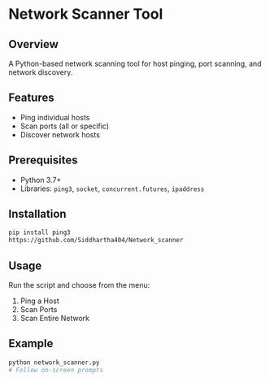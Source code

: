 # Network Scanner Tool

## Overview
A Python-based network scanning tool for host pinging, port scanning, and network discovery.

## Features
- Ping individual hosts
- Scan ports (all or specific)
- Discover network hosts

## Prerequisites
- Python 3.7+
- Libraries: `ping3`, `socket`, `concurrent.futures`, `ipaddress`

## Installation
```bash
pip install ping3
https://github.com/Siddhartha404/Network_scanner
```

## Usage
Run the script and choose from the menu:
1. Ping a Host
2. Scan Ports
3. Scan Entire Network

## Example
```bash
python network_scanner.py
# Follow on-screen prompts
```
